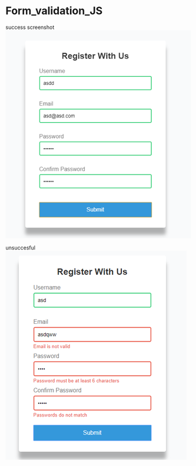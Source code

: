 # Form_validation_JS

success screenshot
<img src = "Capture1.PNG" >

unsuccesful 
<img src = "Capture2.PNG" >

